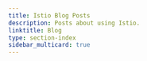 ```yaml
---
title: Istio Blog Posts
description: Posts about using Istio.
linktitle: Blog
type: section-index
sidebar_multicard: true
---
```


